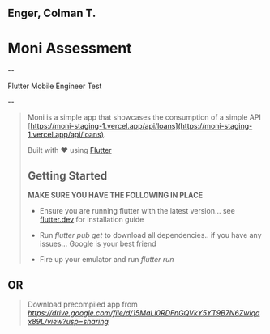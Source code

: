 ## Enger, Colman T.

# Moni Assessment

--

Flutter Mobile Engineer Test

--

> Moni is a simple app that showcases the consumption of a simple API [https://moni-staging-1.vercel.app/api/loans](https://moni-staging-1.vercel.app/api/loans).
>
> Built with &hearts; using [Flutter](https://flutter.dev/)
>
> ## Getting Started
>
> **MAKE SURE YOU HAVE THE FOLLOWING IN PLACE**
>
> * Ensure you are running flutter with the latest version... see [flutter.dev](https://flutter.dev/docs/get-started/install) for installation guide
>
> * Run _flutter pub get_ to download all dependencies.. if you have any issues... Google is your best friend
>
> * Fire up your emulator and run _flutter run_

## OR

> Download precompiled app from _https://drive.google.com/file/d/15MaLi0RDFnGQVkY5YT9B7N6Zwiqax89L/view?usp=sharing_
